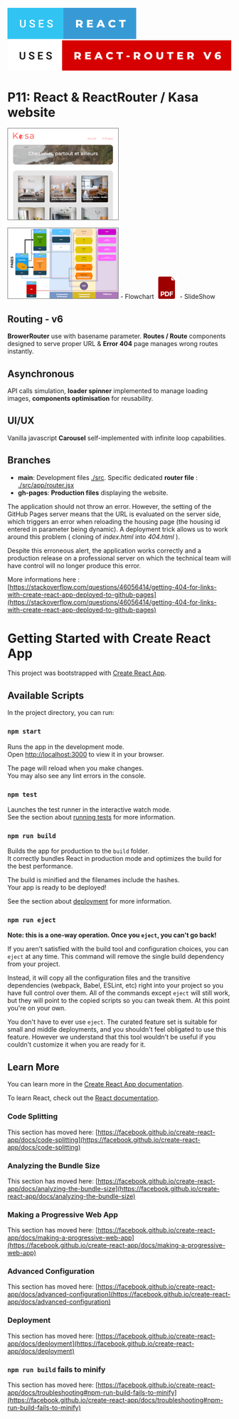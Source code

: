 [![forthebadge](./uses-react.svg)](https://fr.reactjs.org/)
[![forthebadge](./uses-react-router-v6.svg)](https://reactrouter.com/)

# P11: React & ReactRouter / Kasa website

[![Project site](./hp.png)](https://peanuts-83.github.io/P11_Kasa/)

[![Flowchart](./vignette_algo.png)](./algo.png) - Flowchart
[![Presentation slideShow](./pdf.png)](./Slide_P11.pdf) - SlideShow


## Routing - v6

**BrowerRouter** use with basename parameter. **Routes / Route** components designed to serve proper URL & **Error 404** page manages wrong routes instantly.

## Asynchronous

API calls simulation, **loader spinner** implemented to manage loading images, **components optimisation** for reusability.

## UI/UX

Vanilla javascript **Carousel** self-implemented with infinite loop capabilities.

## Branches

* **main**: Development files [./src](./src/).
Specific dedicated **router file** : [./src/app/router.jsx](./src/app/router.jsx)
* **gh-pages**: **Production files** displaying the website.


The application should not throw an error. However, the setting of the GitHub Pages server means that the URL is evaluated on the server side, which triggers an error when reloading the housing page (the housing id entered in parameter being dynamic). A deployment trick allows us to work around this problem ( cloning of *index.html* into *404.html* ).

Despite this erroneous alert, the application works correctly and a production release on a professional server on which the technical team will have control will no longer produce this error.

More informations here : [https://stackoverflow.com/questions/46056414/getting-404-for-links-with-create-react-app-deployed-to-github-pages](https://stackoverflow.com/questions/46056414/getting-404-for-links-with-create-react-app-deployed-to-github-pages)


# Getting Started with Create React App

This project was bootstrapped with [Create React App](https://github.com/facebook/create-react-app).

## Available Scripts

In the project directory, you can run:

### `npm start`

Runs the app in the development mode.\
Open [http://localhost:3000](http://localhost:3000) to view it in your browser.

The page will reload when you make changes.\
You may also see any lint errors in the console.

### `npm test`

Launches the test runner in the interactive watch mode.\
See the section about [running tests](https://facebook.github.io/create-react-app/docs/running-tests) for more information.

### `npm run build`

Builds the app for production to the `build` folder.\
It correctly bundles React in production mode and optimizes the build for the best performance.

The build is minified and the filenames include the hashes.\
Your app is ready to be deployed!

See the section about [deployment](https://facebook.github.io/create-react-app/docs/deployment) for more information.

### `npm run eject`

**Note: this is a one-way operation. Once you `eject`, you can't go back!**

If you aren't satisfied with the build tool and configuration choices, you can `eject` at any time. This command will remove the single build dependency from your project.

Instead, it will copy all the configuration files and the transitive dependencies (webpack, Babel, ESLint, etc) right into your project so you have full control over them. All of the commands except `eject` will still work, but they will point to the copied scripts so you can tweak them. At this point you're on your own.

You don't have to ever use `eject`. The curated feature set is suitable for small and middle deployments, and you shouldn't feel obligated to use this feature. However we understand that this tool wouldn't be useful if you couldn't customize it when you are ready for it.

## Learn More

You can learn more in the [Create React App documentation](https://facebook.github.io/create-react-app/docs/getting-started).

To learn React, check out the [React documentation](https://reactjs.org/).

### Code Splitting

This section has moved here: [https://facebook.github.io/create-react-app/docs/code-splitting](https://facebook.github.io/create-react-app/docs/code-splitting)

### Analyzing the Bundle Size

This section has moved here: [https://facebook.github.io/create-react-app/docs/analyzing-the-bundle-size](https://facebook.github.io/create-react-app/docs/analyzing-the-bundle-size)

### Making a Progressive Web App

This section has moved here: [https://facebook.github.io/create-react-app/docs/making-a-progressive-web-app](https://facebook.github.io/create-react-app/docs/making-a-progressive-web-app)

### Advanced Configuration

This section has moved here: [https://facebook.github.io/create-react-app/docs/advanced-configuration](https://facebook.github.io/create-react-app/docs/advanced-configuration)

### Deployment

This section has moved here: [https://facebook.github.io/create-react-app/docs/deployment](https://facebook.github.io/create-react-app/docs/deployment)

### `npm run build` fails to minify

This section has moved here: [https://facebook.github.io/create-react-app/docs/troubleshooting#npm-run-build-fails-to-minify](https://facebook.github.io/create-react-app/docs/troubleshooting#npm-run-build-fails-to-minify)
